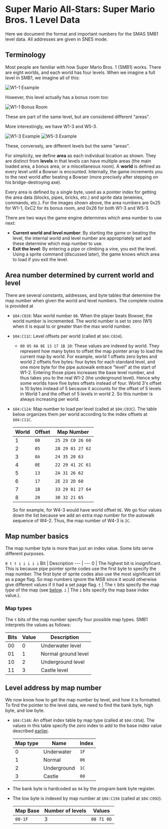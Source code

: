# Super Mario All-Stars: Super Mario Bros. 1 Level Data
Here we document the format and important numbers for the SMAS SMB1 level data. All addresses are given in SNES mode.
## Terminology
Most people are familiar with how Super Mario Bros. 1 (SMB1) works. There are eight worlds, and each world has four levels. When we imagine a full level in SMB1, we imagine all of this:

![W1-1 Example](images/screen1.png)

However, this level actually has a bonus room too:

![W1-1 Bonus Room](images/screen2.png)

These are part of the same level, but are considered different "areas".

More interestingly, we have W1-3 and W5-3.

![W1-3 Example](images/screen3.png)
![W5-3 Example](images/screen4.png)

These, conversely, are different levels but the same "areas".

For simplicity, we define **area** as each individual location as shown. They are distinct from **levels** in that levels can have multiple areas (the main loaded area, a bonus area, or a miscellaneous room). A **world** is defined as every level until a Bowser is encounted. Internally, the game increments you to the next world after beating a Bowser (more precisely after stepping on his bridge-destroying axe).

Every area is defined by a single byte, used as a pointer index for getting the area data (blocks, pipes, bricks, etc.) and sprite data (enemies, commands, etc.). For the images shown above, the area numbers are 0x25 for W1-1, 0xC2 for its bonus room, and 0x26 for both W1-3 and W5-3.

There are two ways the game engine determines which area number to use next:
- **Current world and level number**: By starting the game or beating the level, the internal world and level number are appropriately set and these determine which map number to use.
- **Exit the level**: By entering a pipe or climbing a vine, you exit the level. Using a sprite command (discussed later), the game knows which area to load if you exit the level.

## Area number determined by current world and level
There are several constants, addresses, and byte tables that determine the map number when given the world and level numbers. The complete routine is provided at 
- `$04:C026`: Max world number `08`. When the player beats Bowser, the world number is incremented. The world number is set to zero (W1) when it is equal to or greater than the max world number.
- `$04:C11C`: Level offsets per world (called at `$04:C034`).
  - `00 05 0A 0E 13 17 1B 20`: These values are indexed by world. They represent how many bytes to offset the map pointer array to load the current map by world. For example, world 1 offsets zero bytes and world 2 offsets five bytes: four bytes for each standard level, and one more byte for the pipe autowalk entrace "level" at the start of W1-2. Entering those pipes increases the base level number, and thus takes you to the real W1-2 (the underground level). Hence why some worlds have five bytes offsets instead of four. World 3's offset is 10 bytes instead of 5 because it accounts for the offset of 5 levels in World 1 and the offset of 5 levels in world 2. So this number is always increasing per world.
- `$04:C124`: Map number to load per level (called at `$04:C03C`). The table below organizes them per world according to the index offsets at `$04:C11C`.
  
  World | Offset | Map Number
  ---- | ---- | ----
  1 | `00` | `25 29 C0 26 60`
  2 | `05` | `28 29 01 27 62`
  3 | `0A` | `24 35 20 63`
  4 | `0E` | `22 29 41 2C 61`
  5 | `13` | `2A 31 26 62`
  6 | `17` | `2E 23 2D 60`
  7 | `1B` | `33 29 01 27 64`
  8 | `20` | `30 32 21 65`

  So for example, for W4-3 would have world offset `0E`. We go four values down the list because we add an extra map number for the autowalk sequence of W4-2. Thus, the map number of W4-3 is `2C`.
## Map number basics
The map number byte is more than just an index value. Some bits serve different purposes.

`0 t t i i i i i`
Bit | Description
--- | ---
0 | The highest bit is insignificant. This is because pipe pointer sprite codes use the first byte to specify the map number. The first byte of sprite codes also use the most significant bit as a page flag. So map numbers ignore the MSB since it would otherwise give different values if it had a set page flag.
`t` | The `t` bits specify the map _type_ of the map (see [below](#map-types).
`i` | The `i` bits specify the map base index value.).

### Map types
The `t` bits of the map number specify four possible map types. SMB1 interprets the values as follows:

Bits | Value | Description
---- | ----- | ---
00 | 0 | Underwater level
01 | 1 | Normal ground level
10 | 2 | Underground level
11 | 3 | Castle level

## Level address by map number
We now know how to get the map number by level, and how it is formatted. To find the pointer to the level data, we need to find the bank byte, high byte, and low byte.
- `$04:C148`: An offset index  table by map type (called at `$04:C05A`). The values in this table specify the zero index to add to the base index value described [earlier](#map-number-basics).
  
  Map type | Name | Index
  --- | --- | ---
  0 | Underwater | `1F`
  1 | Normal | `06`
  2 | Underground | `1C`
  3 | Castle | `00`
  
- The bank byte is hardcoded as `04` by the program bank byte register.
- The low byte is indexed by map number at `$04:C194` (called at `$04:C092`).

  Map Base | Number of levels | Values
  ---- | ---- | ----
  `00-1F` | 3 | `08 71 0D`
